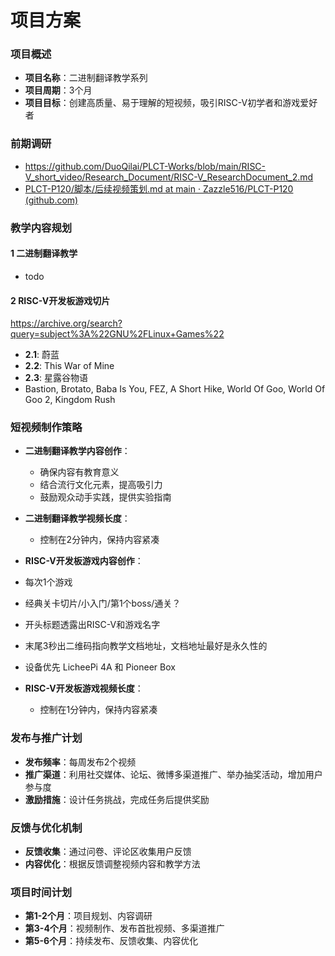 
# 项目方案
### 项目概述
- **项目名称**：二进制翻译教学系列
- **项目周期**：3个月
- **项目目标**：创建高质量、易于理解的短视频，吸引RISC-V初学者和游戏爱好者

### 前期调研
- https://github.com/DuoQilai/PLCT-Works/blob/main/RISC-V_short_video/Research_Document/RISC-V_ResearchDocument_2.md
- [PLCT-P120/脚本/后续视频策划.md at main · Zazzle516/PLCT-P120 (github.com)](https://github.com/Zazzle516/PLCT-P120/blob/main/%E8%84%9A%E6%9C%AC/%E5%90%8E%E7%BB%AD%E8%A7%86%E9%A2%91%E7%AD%96%E5%88%92.md)
### 教学内容规划
#### 1 二进制翻译教学

- todo

#### 2 RISC-V开发板游戏切片
https://archive.org/search?query=subject%3A%22GNU%2FLinux+Games%22
- **2.1**: 蔚蓝
- **2.2**: This War of Mine
- **2.3**: 星露谷物语
- Bastion, Brotato, Baba Is You, FEZ, A Short Hike, World Of Goo, World Of Goo 2, Kingdom Rush


### 短视频制作策略

- **二进制翻译教学内容创作**：
  - 确保内容有教育意义
  - 结合流行文化元素，提高吸引力
  - 鼓励观众动手实践，提供实验指南
- **二进制翻译教学视频长度**：
  - 控制在2分钟内，保持内容紧凑

- **RISC-V开发板游戏内容创作**：
 - 每次1个游戏
 - 经典关卡切片/小入门/第1个boss/通关？
 - 开头标题透露出RISC-V和游戏名字
 - 末尾3秒出二维码指向教学文档地址，文档地址最好是永久性的
 - 设备优先 LicheePi 4A 和 Pioneer Box
- **RISC-V开发板游戏视频长度**：
  - 控制在1分钟内，保持内容紧凑
  
### 发布与推广计划

- **发布频率**：每周发布2个视频
- **推广渠道**：利用社交媒体、论坛、微博多渠道推广、举办抽奖活动，增加用户参与度
- **激励措施**：设计任务挑战，完成任务后提供奖励


### 反馈与优化机制

- **反馈收集**：通过问卷、评论区收集用户反馈
- **内容优化**：根据反馈调整视频内容和教学方法


### 项目时间计划

- **第1-2个月**：项目规划、内容调研
- **第3-4个月**：视频制作、发布首批视频、多渠道推广
- **第5-6个月**：持续发布、反馈收集、内容优化
